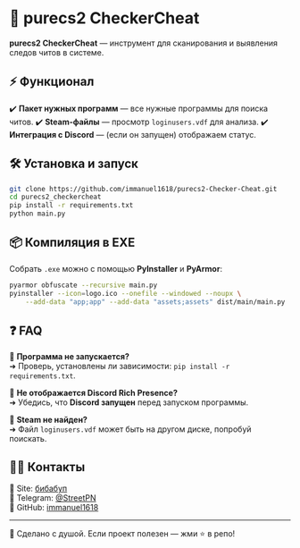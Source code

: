 # 🎯 purecs2 CheckerCheat

**purecs2 CheckerCheat** — инструмент для сканирования и выявления следов читов в системе.

## ⚡ Функционал
✔️ **Пакет нужных программ** — все нужные программы для поиска читов.
✔️ **Steam-файлы** — просмотр `loginusers.vdf` для анализа.
✔️ **Интеграция с Discord** — (если он запущен) отображаем статус.

## 🛠️ Установка и запуск
```bash
git clone https://github.com/immanuel1618/purecs2-Checker-Cheat.git
cd purecs2_checkercheat
pip install -r requirements.txt
python main.py
```

## 📦 Компиляция в EXE
Собрать `.exe` можно с помощью **PyInstaller** и **PyArmor**:
```bash
pyarmor obfuscate --recursive main.py
pyinstaller --icon=logo.ico --onefile --windowed --noupx \
    --add-data "app;app" --add-data "assets;assets" dist/main/main.py
```

## ❓ FAQ
🔹 **Программа не запускается?**  
➜ Проверь, установлены ли зависимости: `pip install -r requirements.txt`.

🔹 **Не отображается Discord Rich Presence?**  
➜ Убедись, что **Discord запущен** перед запуском программы.

🔹 **Steam не найден?**  
➜ Файл `loginusers.vdf` может быть на другом диске, попробуй поискать.

## 👨‍💻 Контакты
📌 Site: [бибабуп](https://immanuel.nna1618.com/)  
📌 Telegram: [@StreetPN](https://t.me/StreetPN)  
📌 GitHub: [immanuel1618](https://github.com/immanuel1618)

---
💙 Сделано с душой. Если проект полезен — жми ⭐ в репо!

